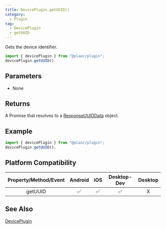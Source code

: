 ```yaml
---
title: DevicePlugin.getUUID()
category:
  - Plugin
tag:
  - DevicePlugin
  - getUUID
---
```


Gets the device identifier.

```js
import { devicePlugin } from "@plaoc/plugin";
devicePlugin.getUUID() 
```

## Parameters

- None

## Returns

A Promise that resolves to a [ResponseUUIDData](../../interface/response-uuid-data/index.md) object.

## Example

```js
import { devicePlugin } from "@plaoc/plugin";
devicePlugin.getUUID();
```

## Platform Compatibility

| Property/Method/Event | Android | iOS | Desktop-Dev | Desktop |
|:---------------------:|:-------:|:---:|:-----------:|:-------:|
| getUUID               | ✅      | ✅  | ✅          | X       |

## See Also

[DevicePlugin](./index.md)